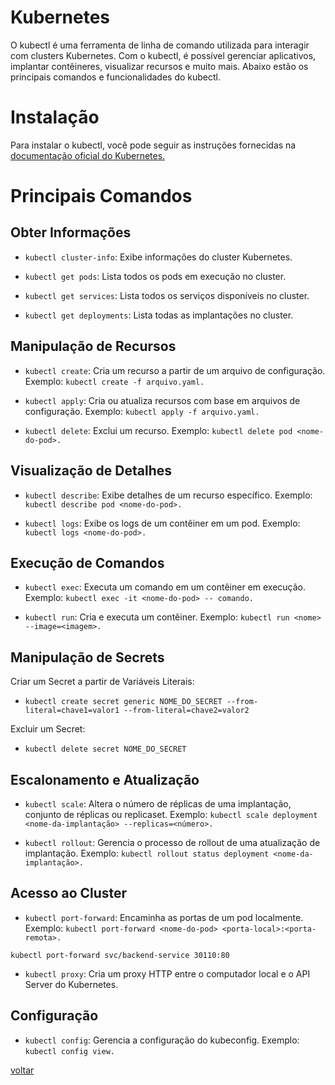# Kubernetes

O kubectl é uma ferramenta de linha de comando utilizada para interagir com clusters Kubernetes. Com o kubectl, é possível gerenciar aplicativos, implantar contêineres, visualizar recursos e muito mais. Abaixo estão os principais comandos e funcionalidades do kubectl.

# Instalação

Para instalar o kubectl, você pode seguir as instruções fornecidas na [documentação oficial do Kubernetes.](https://kubernetes.io/pt-br/docs/tasks/tools/)

# Principais Comandos

## Obter Informações

- `kubectl cluster-info`: Exibe informações do cluster Kubernetes.

- `kubectl get pods`: Lista todos os pods em execução no cluster.

- `kubectl get services`: Lista todos os serviços disponíveis no cluster.

- `kubectl get deployments`: Lista todas as implantações no cluster.

## Manipulação de Recursos

- `kubectl create`: Cria um recurso a partir de um arquivo de configuração.
Exemplo: `kubectl create -f arquivo.yaml.`

- `kubectl apply`: Cria ou atualiza recursos com base em arquivos de configuração.
Exemplo: `kubectl apply -f arquivo.yaml.`

- `kubectl delete`: Exclui um recurso.
Exemplo: `kubectl delete pod <nome-do-pod>.`

## Visualização de Detalhes

- `kubectl describe`: Exibe detalhes de um recurso específico.
Exemplo: `kubectl describe pod <nome-do-pod>.`

- `kubectl logs`: Exibe os logs de um contêiner em um pod.
Exemplo: `kubectl logs <nome-do-pod>.`

## Execução de Comandos

- `kubectl exec`: Executa um comando em um contêiner em execução.
Exemplo: `kubectl exec -it <nome-do-pod> -- comando.`

- `kubectl run`: Cria e executa um contêiner.
Exemplo: `kubectl run <nome> --image=<imagem>.`

## Manipulação de Secrets

Criar um Secret a partir de Variáveis Literais:

- `kubectl create secret generic NOME_DO_SECRET --from-literal=chave1=valor1 --from-literal=chave2=valor2`

Excluir um Secret:

- `kubectl delete secret NOME_DO_SECRET`

## Escalonamento e Atualização

- `kubectl scale`: Altera o número de réplicas de uma implantação, conjunto de réplicas ou replicaset.
Exemplo: `kubectl scale deployment <nome-da-implantação> --replicas=<número>.`

- `kubectl rollout`: Gerencia o processo de rollout de uma atualização de implantação.
Exemplo: `kubectl rollout status deployment <nome-da-implantação>.`

## Acesso ao Cluster

- `kubectl port-forward`: Encaminha as portas de um pod localmente.
Exemplo: `kubectl port-forward <nome-do-pod> <porta-local>:<porta-remota>.`

`kubectl port-forward svc/backend-service 30110:80`


- `kubectl proxy`: Cria um proxy HTTP entre o computador local e o API Server do Kubernetes.

## Configuração

- `kubectl config`: Gerencia a configuração do kubeconfig.
Exemplo: `kubectl config view.`


[voltar](/documentation/techDocs/README.md)